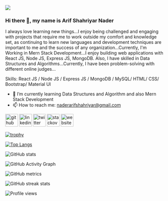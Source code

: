 ![](https://scontent.fdac138-1.fna.fbcdn.net/v/t1.6435-9/66498309_2288231574593231_5552162720993771520_n.jpg?_nc_cat=106&ccb=1-7&_nc_sid=e3f864&_nc_ohc=TdhkJyUjToUAX-F_e_Q&_nc_ht=scontent.fdac138-1.fna&oh=00_AT-0vcV53OsFVciseiCrAdlHAA-sKYbsszoqrF_AJDEXsg&oe=636BBE3E)
### Hi there 👋, my name is Arif Shahriyar Nader

I always love learning new things...I enjoy being challenged and engaging with projects that require me to work outside my comfort and knowledge set, as continuing to learn new languages and development techniques are important to me and the success of any organization...Currently, I'm Working in Mern Stack Development...I enjoy building web applications with
React JS, Node JS, Express JS, MongoDB.
Also, I have skilled in Data Structures and Algorithms...Currently, I have been problem-solving with different online judges...

Skills: React JS / Node JS / Express JS / MongoDB / MySQL/ HTML/ CSS/ Bootstrap/ Material UI

- 🌱 I’m currently learning Data Structures and Algorithm and also Mern Stack Development 
- 📫 How to reach me: naderarifshahriyar@gmail.com 


[<img src='https://cdn.jsdelivr.net/npm/simple-icons@3.0.1/icons/github.svg' alt='github' height='40'>](https://github.com/arifshahriyarnader)  [<img src='https://cdn.jsdelivr.net/npm/simple-icons@3.0.1/icons/linkedin.svg' alt='linkedin' height='40'>](https://www.linkedin.com/in/arif-shahriyar-nader/)  [<img src='https://cdn.jsdelivr.net/npm/simple-icons@3.0.1/icons/twitter.svg' alt='twitter' height='40'>](https://twitter.com/NaderArif)  [<img src='https://cdn.jsdelivr.net/npm/simple-icons@3.0.1/icons/stackoverflow.svg' alt='stackoverflow' height='40'>](https://stackoverflow.com/users/arif-shahriyar-nader)  [<img src='https://cdn.jsdelivr.net/npm/simple-icons@3.0.1/icons/icloud.svg' alt='website' height='40'>](https://arifshahriyarnader.github.io/)  

[![trophy](https://github-profile-trophy.vercel.app/?username=arifshahriyarnader)](https://github.com/ryo-ma/github-profile-trophy)

[![Top Langs](https://github-readme-stats.vercel.app/api/top-langs/?username=arifshahriyarnader)](https://github.com/anuraghazra/github-readme-stats)

![GitHub stats](https://github-readme-stats.vercel.app/api?username=arifshahriyarnader&show_icons=true)  

![GitHub Activity Graph](https://activity-graph.herokuapp.com/graph?username=arifshahriyarnader)  

![GitHub metrics](https://metrics.lecoq.io/arifshahriyarnader)  

![GitHub streak stats](https://github-readme-streak-stats.herokuapp.com/?user=arifshahriyarnader)  

![Profile views](https://gpvc.arturio.dev/arifshahriyarnader)  

